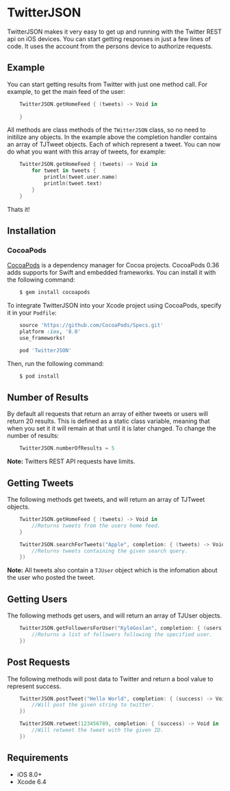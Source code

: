 # TwitterJSON

TwitterJSON makes it very easy to get up and running with the Twitter REST api on iOS devices. 
You can start getting responses in just a few lines of code. It uses the account from the persons device to 
authorize requests. 

## Example

You can start getting results from Twitter with just one method call. For example, to get the main feed of the user: 

```swift
	TwitterJSON.getHomeFeed { (tweets) -> Void in
            
    }
``` 

All methods are class methods of the `TWitterJSON` class, so no need to initilize any objects. In the example above the
completion handler contains an array of TJTweet objects. Each of which represent a tweet. You can now do what you want
with this array of tweets, for example: 

```swift
    TwitterJSON.getHomeFeed { (tweets) -> Void in
        for tweet in tweets {
            println(tweet.user.name)
            println(tweet.text)
        }
    }
```

Thats it!

## Installation

### CocoaPods

[CocoaPods](http://cocoapods.org) is a dependency manager for Cocoa projects. CocoaPods 0.36 adds   supports for Swift and embedded frameworks. You can install it with the following command:

```bash
    $ gem install cocoapods
```

To integrate TwitterJSON into your Xcode project using CocoaPods, specify it in your `Podfile`:

```ruby
    source 'https://github.com/CocoaPods/Specs.git'
    platform :ios, '8.0'
    use_frameworks!

    pod 'TwitterJSON'
```

Then, run the following command:

```bash
    $ pod install
```
## Number of Results

By default all requests that return an array of either tweets or users will return 20 results. This is defined as a static class variable, meaning that when you set it it will remain at that until it is later changed. To change the number of results:

```swift 
    TwitterJSON.numberOfResults = 5 
```

**Note:** Twitters REST API requests have limits.

## Getting Tweets

The following methods get tweets, and will return an array of TJTweet objects.

```Swift
    TwitterJSON.getHomeFeed { (tweets) -> Void in
        //Returns tweets from the users home feed. 
    }
```

```Swift
    TwitterJSON.searchForTweets("Apple", completion: { (tweets) -> Void in
        //Returns tweets containing the given search query.
    })
```

**Note:** All tweets also contain a `TJUser` object which is 
the infomation about the user who posted the tweet. 

## Getting Users

The following methods get users, and will return an array of TJUser objects.

```swift
    TwitterJSON.getFollowersForUser("KyleGoslan", completion: { (users) -> Void in
        //Returns a list of followers following the specified user.
    })
```

## Post Requests

The following methods will post data to Twitter and return a bool value to represent success. 

```swift 
    TwitterJSON.postTweet("Hello World", completion: { (success) -> Void in
        //Will post the given string to twitter.
    })
```

```swift
    TwitterJSON.retweet(123456789, completion: { (success) -> Void in
        //Will retweet the tweet with the given ID.
    })
```

## Requirements

- iOS 8.0+
- Xcode 6.4 
